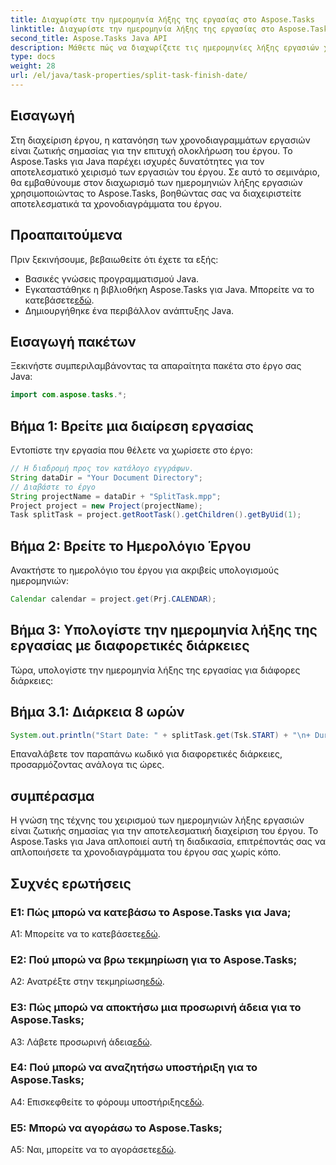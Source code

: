 ```yaml
---
title: Διαχωρίστε την ημερομηνία λήξης της εργασίας στο Aspose.Tasks
linktitle: Διαχωρίστε την ημερομηνία λήξης της εργασίας στο Aspose.Tasks
second_title: Aspose.Tasks Java API
description: Μάθετε πώς να διαχωρίζετε τις ημερομηνίες λήξης εργασιών χωρίς κόπο χρησιμοποιώντας το Aspose.Tasks για Java. Βελτιώστε τη διαχείριση του έργου με ακριβή χρονοδιαγράμματα.
type: docs
weight: 28
url: /el/java/task-properties/split-task-finish-date/
---
```

## Εισαγωγή
Στη διαχείριση έργου, η κατανόηση των χρονοδιαγραμμάτων εργασιών είναι ζωτικής σημασίας για την επιτυχή ολοκλήρωση του έργου. Το Aspose.Tasks για Java παρέχει ισχυρές δυνατότητες για τον αποτελεσματικό χειρισμό των εργασιών του έργου. Σε αυτό το σεμινάριο, θα εμβαθύνουμε στον διαχωρισμό των ημερομηνιών λήξης εργασιών χρησιμοποιώντας το Aspose.Tasks, βοηθώντας σας να διαχειριστείτε αποτελεσματικά τα χρονοδιαγράμματα του έργου.
## Προαπαιτούμενα
Πριν ξεκινήσουμε, βεβαιωθείτε ότι έχετε τα εξής:
- Βασικές γνώσεις προγραμματισμού Java.
-  Εγκαταστάθηκε η βιβλιοθήκη Aspose.Tasks για Java. Μπορείτε να το κατεβάσετε[εδώ](https://releases.aspose.com/tasks/java/).
- Δημιουργήθηκε ένα περιβάλλον ανάπτυξης Java.
## Εισαγωγή πακέτων
Ξεκινήστε συμπεριλαμβάνοντας τα απαραίτητα πακέτα στο έργο σας Java:
```java
import com.aspose.tasks.*;
```
## Βήμα 1: Βρείτε μια διαίρεση εργασίας
Εντοπίστε την εργασία που θέλετε να χωρίσετε στο έργο:
```java
// Η διαδρομή προς τον κατάλογο εγγράφων.
String dataDir = "Your Document Directory";
// Διαβάστε το έργο
String projectName = dataDir + "SplitTask.mpp";
Project project = new Project(projectName);
Task splitTask = project.getRootTask().getChildren().getByUid(1);
```
## Βήμα 2: Βρείτε το Ημερολόγιο Έργου
Ανακτήστε το ημερολόγιο του έργου για ακριβείς υπολογισμούς ημερομηνιών:
```java
Calendar calendar = project.get(Prj.CALENDAR);
```
## Βήμα 3: Υπολογίστε την ημερομηνία λήξης της εργασίας με διαφορετικές διάρκειες
Τώρα, υπολογίστε την ημερομηνία λήξης της εργασίας για διάφορες διάρκειες:
## Βήμα 3.1: Διάρκεια 8 ωρών
```java
System.out.println("Start Date: " + splitTask.get(Tsk.START) + "\n+ Duration 8 hours\nFinish Date: " + calendar.getTaskFinishDateFromDuration(splitTask, 8d));
```
Επαναλάβετε τον παραπάνω κωδικό για διαφορετικές διάρκειες, προσαρμόζοντας ανάλογα τις ώρες.
## συμπέρασμα
Η γνώση της τέχνης του χειρισμού των ημερομηνιών λήξης εργασιών είναι ζωτικής σημασίας για την αποτελεσματική διαχείριση του έργου. Το Aspose.Tasks για Java απλοποιεί αυτή τη διαδικασία, επιτρέποντάς σας να απλοποιήσετε τα χρονοδιαγράμματα του έργου σας χωρίς κόπο.
## Συχνές ερωτήσεις
### Ε1: Πώς μπορώ να κατεβάσω το Aspose.Tasks για Java;
 A1: Μπορείτε να το κατεβάσετε[εδώ](https://releases.aspose.com/tasks/java/).
### Ε2: Πού μπορώ να βρω τεκμηρίωση για το Aspose.Tasks;
 A2: Ανατρέξτε στην τεκμηρίωση[εδώ](https://reference.aspose.com/tasks/java/).
### Ε3: Πώς μπορώ να αποκτήσω μια προσωρινή άδεια για το Aspose.Tasks;
 A3: Λάβετε προσωρινή άδεια[εδώ](https://purchase.aspose.com/temporary-license/).
### Ε4: Πού μπορώ να αναζητήσω υποστήριξη για το Aspose.Tasks;
 A4: Επισκεφθείτε το φόρουμ υποστήριξης[εδώ](https://forum.aspose.com/c/tasks/15).
### Ε5: Μπορώ να αγοράσω το Aspose.Tasks;
 A5: Ναι, μπορείτε να το αγοράσετε[εδώ](https://purchase.aspose.com/buy).